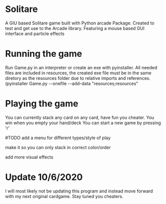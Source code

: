 # Solitare
A GIU based Solitare game built with Python arcade Package.
Created to test and get use to the Arcade library.
Featuring a mouse based GUI interface and particle effects

# Running the game
Run Game.py in an interpreter or create an exe with pyinstaller. All needed files are included in resources, the created exe file must be in the same diretory as the resources folder due to relative imports and references. (pyinstaller Game.py --onefile --add-data "resources;resources"

# Playing the game
You can currently stack any card on any card, have fun you cheater.
You win when you empty your hand/deck
You can start a new game by pressing 'r'

#TODO
add a menu for different types/style of play

make it so you can only stack in correct color/order

add more visual effects


# Update 10/6/2020
I will most likely not be updating this program and instead move forward with my next original cardgame. Stay tuned you cheaters.


